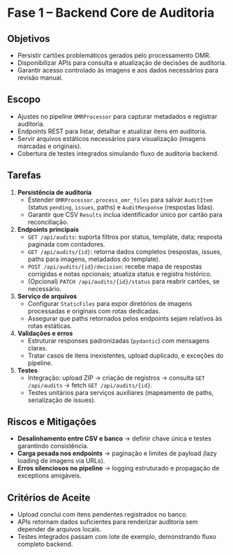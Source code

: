 # Fase 1 – Backend Core de Auditoria

## Objetivos
- Persistir cartões problemáticos gerados pelo processamento OMR.
- Disponibilizar APIs para consulta e atualização de decisões de auditoria.
- Garantir acesso controlado às imagens e aos dados necessários para revisão manual.

## Escopo
- Ajustes no pipeline `OMRProcessor` para capturar metadados e registrar auditoria.
- Endpoints REST para listar, detalhar e atualizar itens em auditoria.
- Servir arquivos estáticos necessários para visualização (imagens marcadas e originais).
- Cobertura de testes integrados simulando fluxo de auditoria backend.

## Tarefas
1. **Persistência de auditoria**
   - Estender `OMRProcessor.process_omr_files` para salvar `AuditItem` (status `pending`, `issues`, paths) e `AuditResponse` (respostas lidas).
   - Garantir que CSV `Results` inclua identificador único por cartão para reconciliação.
2. **Endpoints principais**
   - `GET /api/audits`: suporta filtros por status, template, data; resposta paginada com contadores.
   - `GET /api/audits/{id}`: retorna dados completos (respostas, issues, paths para imagens, metadados do template).
   - `POST /api/audits/{id}/decision`: recebe mapa de respostas corrigidas e notas opcionais; atualiza status e registra histórico.
   - (Opcional) `PATCH /api/audits/{id}/status` para reabrir cartões, se necessário.
3. **Serviço de arquivos**
   - Configurar `StaticFiles` para expor diretórios de imagens processadas e originais com rotas dedicadas.
   - Assegurar que paths retornados pelos endpoints sejam relativos às rotas estáticas.
4. **Validações e erros**
   - Estruturar responses padronizadas (`pydantic`) com mensagens claras.
   - Tratar casos de itens inexistentes, upload duplicado, e exceções do pipeline.
5. **Testes**
   - Integração: upload ZIP → criação de registros → consulta `GET /api/audits` → fetch `GET /api/audits/{id}`.
   - Testes unitários para serviços auxiliares (mapeamento de paths, serialização de issues).

## Riscos e Mitigações
- **Desalinhamento entre CSV e banco** → definir chave única e testes garantindo consistência.
- **Carga pesada nos endpoints** → paginação e limites de payload (lazy loading de imagens via URLs).
- **Erros silenciosos no pipeline** → logging estruturado e propagação de exceptions amigáveis.

## Critérios de Aceite
- Upload conclui com itens pendentes registrados no banco.
- APIs retornam dados suficientes para renderizar auditoria sem depender de arquivos locais.
- Testes integrados passam com lote de exemplo, demonstrando fluxo completo backend.
